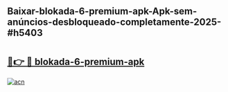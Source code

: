 ## Baixar-blokada-6-premium-apk-Apk-sem-anúncios-desbloqueado-completamente-2025-#h5403

# <h2><a href="https://ainizakaria.my?title=blokada-6-premium-apk&ref=20M">🔗👉 🔴 blokada-6-premium-apk</a></h2>

[![acn](https://github.com/user-attachments/assets/0f9c940e-d8b0-45ae-aac7-cd30a18b3e1c)](https://ainizakaria.my?title=blokada-6-premium-apk&ref=20M)

